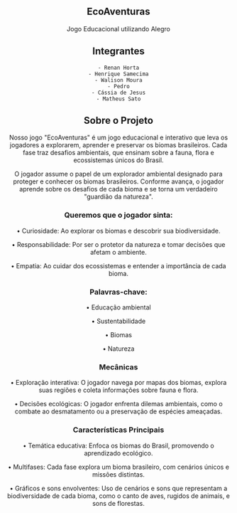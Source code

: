 <div align="center">
  
  ## EcoAventuras
  Jogo Educacional utilizando Alegro

  ## Integrantes
    - Renan Horta
    - Henrique Samecima
    - Walison Moura
    - Pedro
    - Cássia de Jesus
    - Matheus Sato

  ## Sobre o Projeto

  Nosso jogo "EcoAventuras" é um jogo educacional e interativo que leva os jogadores a explorarem, aprender e preservar os biomas brasileiros. Cada fase traz desafios ambientais, que ensinam sobre a fauna, flora e ecossistemas únicos do Brasil.
  
  O jogador assume o papel de um explorador ambiental designado para proteger e conhecer os biomas brasileiros. Conforme avança, o jogador aprende sobre os desafios de cada bioma e se torna um verdadeiro "guardião da natureza".
  
  ### Queremos que o jogador sinta:

•	Curiosidade: Ao explorar os biomas e descobrir sua biodiversidade.

•	Responsabilidade: Por ser o protetor da natureza e tomar decisões que afetam o ambiente.

•	Empatia: Ao cuidar dos ecossistemas e entender a importância de cada bioma.

### Palavras-chave:

•	Educação ambiental

•	Sustentabilidade

•	Biomas

•	Natureza

  ### Mecânicas
•	Exploração interativa: O jogador navega por mapas dos biomas, explora suas regiões e coleta informações sobre fauna e flora.

•	Decisões ecológicas: O jogador enfrenta dilemas ambientais, como o combate ao desmatamento ou a preservação de espécies ameaçadas.

### Características Principais

•	Temática educativa: Enfoca os biomas do Brasil, promovendo o aprendizado ecológico.

•	Multifases: Cada fase explora um bioma brasileiro, com cenários únicos e missões distintas.

•	Gráficos e sons envolventes: Uso de cenários e sons que representam a biodiversidade de cada bioma, como o canto de aves, rugidos de animais, e sons de florestas.

</div>

